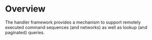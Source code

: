 # Overview

The handler framework provides a mechanism to support remotely executed command sequences (and networks) as well as lookup (and paginated) queries.